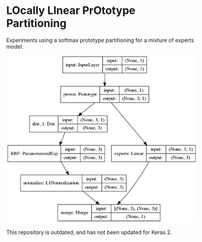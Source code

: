 # LOcally LInear PrOtotype Partitioning

Experiments using a softmax prototype partitioning for a mixture of experts model.

![Model Visualization](/model.png)

This repository is outdated, and has not been updated for Keras 2.
